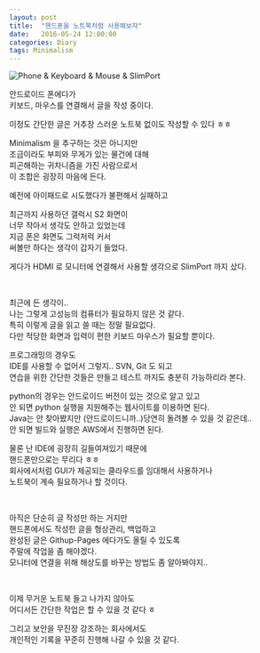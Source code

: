 ```yaml
---
layout: post
title:  "핸드폰을 노트북처럼 사용해보자"
date:   2016-05-24 12:00:00
categories: Diary
tags: Minimalism
---
```


![Phone & Keyboard & Mouse & SlimPort](https://lh3.googleusercontent.com/1w1VAlkKG7p7Ed_2CwYgdBC4PoNYtBPX7AgAMF-9s9Kv__rwR2vyMew7bS3HypAEWeCyE8BDIn3xnFaXr_liHqaPWlHxfsu4hBag0-QyO5uCBp6MAE_IZQLm0mwkkid2M_xVFLpzcRPqOYANcCkYSCeqcu5CaTM2lZdHAChsDZEwyh70xTvtWZGM1rYYVkGbSUduH7CVxdu_tKHoW29IQ-ws0FUXKiNlfeD4yeoFqYBA_7zu0foiZt5h7blIhnoFY0c0sZh7vznYMr0Hv2Djg492MwaMI2qH2SwjjYyZ1a7C2dfjPJJ19U82HnFjTsQwA7O1MNxFvNbsjZsjA4E1_vWY5ABDETSgqqWPImBfM-tiDyGIQgrWfvqc_SN4bl3CkWeTXPhkGwpyJ_od7s2kKQ9mKS3lXUYjvd-K7zlF4S31f-qbF47ChHRRe8aLTPCLdfKvLnpjF51OGfhuudzRCKSCXkuaXaZ6jeBs2Yzh9eH70qBvhKzPfLn0VSLX1fElQYEjp62SdMITq1kpOh1NPNtGj4BhEvGMVKbsVh1eDnBXt1Wa2sSuklaKPI3FYZbnr8kvwuB_vjcPNKqt54iNg0d_14Ln4vM=w1272-h683-no)  

안드로이드 폰에다가  
키보드, 마우스를 연결해서 글을 작성 중이다.  

이정도 간단한 글은 거추장 스러운 노트북 없이도 작성할 수 있다 ㅎㅎ  

Minimalism 을 추구하는 것은 아니지만  
조금이라도 부피와 무게가 있는 물건에 대해  
피곤해하는 귀차니즘을 가진 사람으로서  
이 조합은 굉장히 마음에 든다.  

<!--more-->

예전에 아이패드로 시도했다가 불편해서 실패하고  

최근까지 사용하던 갤럭시 S2 화면이  
너무 작아서 생각도 안하고 있었는데  
지금 폰은 화면도 그럭저럭 커서   
써볼만 하다는 생각이 갑자기 들었다.  

게다가 HDMI 로 모니터에 연결해서 사용할 생각으로 SlimPort 까지 샀다.  


<br>

최근에 든 생각이..  
나는 그렇게 고성능의 컴퓨터가 필요하지 않은 것 같다.  
특히 이렇게 글을 읽고 쓸 때는 정말 필요없다.  
다만 적당한 화면과 입력이 편한 키보드 마우스가 필요할 뿐이다.  

프로그래밍의 경우도  
IDE를 사용할 수 없어서 그렇지.. SVN, Git 도 되고   
연습을 위한 간단한 것들은 만들고 테스트 까지도 충분히 가능하리라 본다.  

python의 경우는 안드로이드 버전이 있는 것으로 알고 있고   
안 되면 python 실행을 지원해주는 웹사이트를 이용하면 된다.  
Java는 안 찾아봤지만 (안드로이드니까..)당연히 돌려볼 수 있을 것 같은데..   
안 되면 빌드와 실행은 AWS에서 진행하면 된다.  

물론 난 IDE에 굉장히 길들여져있기 때문에  
핸드폰만으로는 무리다 ㅎㅎ  
회사에서처럼 GUI가 제공되는 클라우드를 임대해서 사용하거나   
노트북이 계속 필요하거나 할 것이다.  

<br>

아직은 단순히 글 작성만 하는 거지만  
핸드폰에서도 작성한 글을 형상관리, 백업하고   
완성된 글은 Githup-Pages 에다가도 올릴 수 있도록  
주말에 작업을 좀 해야겠다.  
모니터에 연결을 위해 해상도를 바꾸는 방법도 좀 알아봐야지..  

<br>

이제 무거운 노트북 들고 나가지 않아도  
어디서든 간단한 작업은 할 수 있을 것 같다 ㅎ  

그리고 보안을 무진장 강조하는 회사에서도   
개인적인 기록을 꾸준히 진행해 나갈 수 있을 것 같다.  
